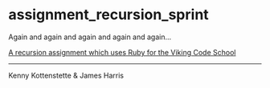 # assignment_recursion_sprint
Again and again and again and again and again...

[A recursion assignment which uses Ruby for the Viking Code School](http://www.vikingcodeschool.com)

<hr>
Kenny Kottenstette & James Harris